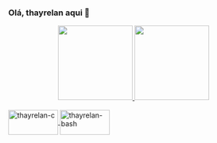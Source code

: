 ### Olá, thayrelan aqui 👋

<div align="center">
  <a href="https://github.com/thayrelan">
  <img height="150em" src="https://github-readme-stats.vercel.app/api?username=thayrelan&show_icons=true&theme=dark&include_all_commits=true&count_private=true"/>
  <img height="150em" src="https://github-readme-stats.vercel.app/api/top-langs/?username=thayrelan&layout=compact&langs_count=7&theme=dark"/>
</div>

  <div style="display: inline_block"><br>
  <img align="center" alt="thayrelan-c" height="50" width="100" src="https://cdn.jsdelivr.net/gh/devicons/devicon/icons/c/c-original.svg">
  <img align="center" alt="thayrelan-bash" height="50" width="100" src="https://cdn.jsdelivr.net/gh/devicons/devicon/icons/bash/bash-original.svg">

</div>
